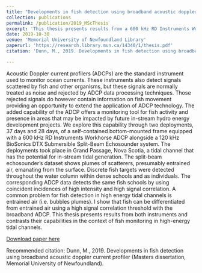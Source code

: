 ```yaml
---
title: "Developments in fish detection using broadband acoustic doppler current profiler"
collection: publications
permalink: /publication/2019_MScThesis
excerpt: 'This thesis presents results from a 600 kHz RD Instruments Workhorse ADCP alongside a 120 kHz BioSonics DTX Submersible Split-Beam Echosounder system and contrasts their capabilities in the context of fish monitoring in high-energy tidal channels.'
date: 2019-10-30
venue: 'Memorial University of Newfoundland Library'
paperurl: 'https://research.library.mun.ca/14340/1/thesis.pdf'
citation: 'Dunn, M., 2019. Developments in fish detection using broadband acoustic doppler current profiler (Masters dissertation, Memorial University of Newfoundland).'

---
```

Acoustic Doppler current profilers (ADCPs) are the standard instrument used to monitor ocean currents. These instruments also detect signals scattered by fish and other organisms, but these signals are normally treated as noise and rejected by ADCP data processing techniques. Those rejected signals do however contain information on fish movement providing an opportunity to extend the application of ADCP technology. The added capability of the ADCP offers a monitoring tool for fish activity and presence in areas that may be impacted by future in-stream hydro energy development projects. We explore this capability through two deployments, 37 days and 28 days, of a self-contained bottom-mounted frame equipped with a 600 kHz RD Instruments Workhorse ADCP alongside a 120 kHz BioSonics DTX Submersible Split-Beam Echosounder system. The deployments took place in Grand Passage, Nova Scotia, a tidal channel that has the potential for in-stream tidal generation. The split-beam echosounder’s dataset shows plumes of scatterers, presumably entrained air, emanating from the surface. Discrete fish targets were detected throughout the water column within dense schools and as individuals. The corresponding ADCP data detects the same fish schools by using coincident incidences of high intensity and high signal correlation. A common problem for fish detection in high energy tidal channels is entrained air (i.e. bubbles plumes). I show that fish can be differentiated from entrained air using a high signal correlation threshold with the broadband ADCP. This thesis presents results from both instruments and contrasts their capabilities in the context of fish monitoring in high-energy tidal channels.

[Download paper here](https://research.library.mun.ca/14340/1/thesis.pdf)

Recommended citation: Dunn, M., 2019. Developments in fish detection using broadband acoustic doppler current profiler (Masters dissertation, Memorial University of Newfoundland).